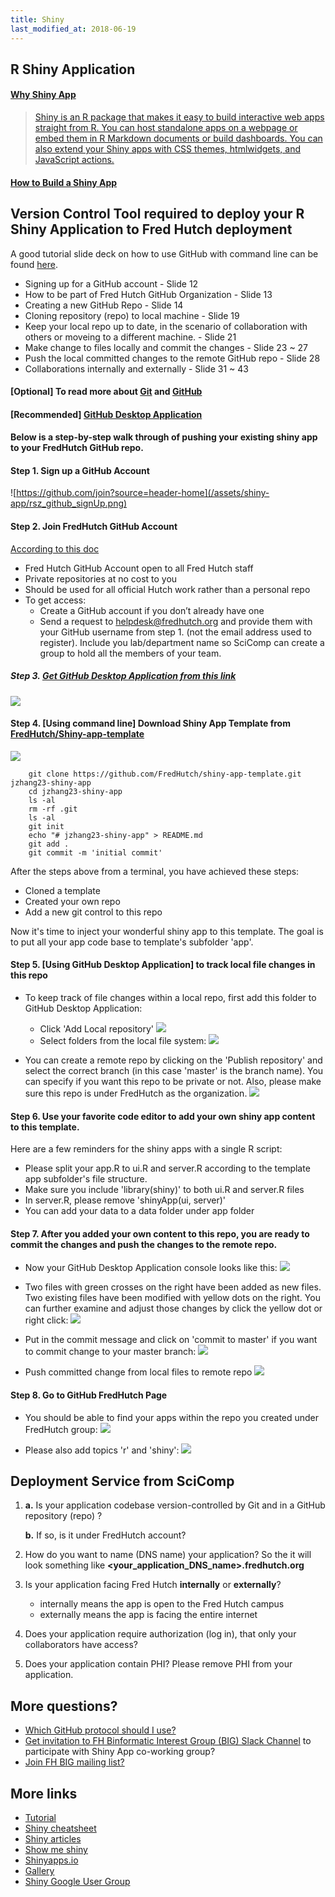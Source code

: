 ```yaml
---
title: Shiny
last_modified_at: 2018-06-19
---
```


## R Shiny Application

#### [Why Shiny App](http://zevross.com/blog/2016/04/19/r-powered-web-applications-with-shiny-a-tutorial-and-cheat-sheet-with-40-example-apps/)

> [Shiny is an R package that makes it easy to build interactive web apps straight from R. You can host standalone apps on a webpage or embed them in R Markdown documents or build dashboards. You can also extend your Shiny apps with CSS themes, htmlwidgets, and JavaScript actions.](https://shiny.rstudio.com)

####  [How to Build a Shiny App](https://shiny.rstudio.com/articles/build.html)

## Version Control Tool required to deploy your R Shiny Application to Fred Hutch deployment

A good tutorial slide deck on how to use GitHub with command line can be found [here](https://s3-us-west-2.amazonaws.com/fredhutch-docs/Introducing-Git-and-GitHub.pdf). 
- Signing up for a GitHub account - Slide 12
- How to be part of Fred Hutch GitHub Organization - Slide 13
- Creating a new GitHub Repo - Slide 14
- Cloning repository (repo) to local machine - Slide 19
- Keep your local repo up to date, in the scenario of collaboration with others or moveing to a different machine. - Slide 21
- Make change to files locally and commit the changes - Slide 23 ~ 27
- Push the local committed changes to the remote GitHub repo - Slide 28
- Collaborations internally and externally - Slide 31 ~ 43

#### [Optional] To read more about [Git](https://git-scm.com/book/en/v2/Getting-Started-Git-Basics) and [GitHub](https://github.com)

#### [Recommended] [GitHub Desktop Application](https://desktop.github.com/)

#### Below is a step-by-step walk through of pushing your existing shiny app to your FredHutch GitHub repo.

#### Step 1. Sign up a GitHub Account

![https://github.com/join?source=header-home](/assets/shiny-app/rsz_github_signUp.png)

#### Step 2. Join FredHutch GitHub Account

[According to this doc](https://s3-us-west-2.amazonaws.com/fredhutch-docs/Introducing-Git-and-GitHub.pdf)
- Fred Hutch GitHub Account open to all Fred Hutch staff
- Private repositories at no cost to you
- Should be used for all official Hutch work rather than a personal repo
- To get access:
    - Create a GitHub account if you don’t already have one
    - Send a request to <helpdesk@fredhutch.org> and provide them with your GitHub username from step 1. 
(not the email address used to register). Include you lab/department name so SciComp can
create a group to hold all the members of your team.

##### Step 3. [Get GitHub Desktop Application from this link](https://desktop.github.com/)
![](/assets/shiny-app/electro-b.png)

#### Step 4. [Using command line] Download Shiny App Template from [FredHutch/Shiny-app-template](https://github.com/FredHutch/shiny-app-template)
![](/assets/shiny-app/com-com.png)

```
    git clone https://github.com/FredHutch/shiny-app-template.git jzhang23-shiny-app
    cd jzhang23-shiny-app
    ls -al
    rm -rf .git
    ls -al
    git init
    echo "# jzhang23-shiny-app" > README.md
    git add .
    git commit -m 'initial commit'
```
After the steps above from a terminal, you have achieved these steps:
- Cloned a template
- Created your own repo
- Add a new git control to this repo

Now it's time to inject your wonderful shiny app to this template. The goal is to put all your app code base to template's subfolder 'app'.  

#### Step 5. [Using GitHub Desktop Application] to track local file changes in this repo
- To keep track of file changes within a local repo, first add this folder to GitHub Desktop Application: 
    - Click 'Add Local repository'
    ![](/assets/shiny-app/electro-add-repo.png)
    - Select folders from the local file system:
    ![](/assets/shiny-app/rsz_1electron-add-repo-2.png)

- You can create a remote repo by clicking on the 'Publish repository' and select the correct branch (in this case 'master' is the branch name). You can specify if you want this repo to be private or not. Also, please make sure this repo is under FredHutch as the organization.
![](/assets/shiny-app/electro-create-remote-repo.png)

#### Step 6. Use your favorite code editor to add your own shiny app content to this template.

Here are a few reminders for the shiny apps with a single R script: 

- Please split your app.R to ui.R and server.R according to the template app subfolder's file structure.
- Make sure you include 'library(shiny)' to both ui.R and server.R files
- In server.R, please remove 'shinyApp(ui, server)'
- You can add your data to a data folder under app folder

#### Step 7. After you added your own content to this repo, you are ready to commit the changes and push the changes to the remote repo.

- Now your GitHub Desktop Application console looks like this: 
![](/assets/shiny-app/electron-before-commit.png)

- Two files with green crosses on the right have been added as new files.
Two existing files have been modified with yellow dots on the right. 
You can further examine and adjust those changes by click the yellow dot or right click: 
![](/assets/shiny-app/electron-mod.png)

- Put in the commit message and click on 'commit to master' if you want to commit change to your master branch: 
![](/assets/shiny-app/electron-com.png) 

- Push committed change from local files to remote repo
![](/assets/shiny-app/electron-push.png) 

#### Step 8. Go to GitHub FredHutch Page
- You should be able to find your apps within the repo you created under FredHutch group:
![](/assets/shiny-app/github-repo_s.png) 

- Please also add topics 'r' and 'shiny':
![](/assets/shiny-app/GitHub-add-labels.png) 


## Deployment Service from SciComp

1. **a.** Is your application codebase version-controlled by Git and in a GitHub repository (repo) ? 

   **b.** If so, is it under FredHutch account? 

2. How do you want to name (DNS name) your application? So the it will look something like **<your_application_DNS_name>.fredhutch.org**

3. Is your application facing Fred Hutch **internally** or **externally**? 
    - internally means the app is open to the Fred Hutch campus
    - externally means the app is facing the entire internet 

4. Does your application require authorization (log in), that only your collaborators have access? 

5. Does your application contain PHI? Please remove PHI from your application. 

## More questions? 

- [Which GitHub protocol should I use?](https://gist.github.com/grawity/4392747)
- [Get invitation to FH Binformatic Interest Group (BIG) Slack Channel](https://join.slack.com/t/fhbig/shared_invite/enQtMzUyMDIxNzk3MDU3LWNjMDg3ZDVhNGZiNTBlODRmNWM5ZjczMzI1MGNmZTg4NGQ5ODgzMGNmMjcyNzMxMDc0YWFlN2VkNjI4NGZjNjg) to participate with Shiny App co-working group? 
- [Join FH BIG mailing list?](https://lists.fhcrc.org/mailman/listinfo/fhbig)


## More links

- [Tutorial](http://shiny.rstudio.com/tutorial/)
- [Shiny cheatsheet](http://shiny.rstudio.com/images/shiny-cheatsheet.pdf)
- [Shiny articles](http://shiny.rstudio.com/articles/)
- [Show me shiny](http://www.showmeshiny.com/.)
- [Shinyapps.io](http://www.shinyapps.io/)
- [Gallery](http://shiny.rstudio.com/gallery/google-charts.html)
- [Shiny Google User Group](https://groups.google.com/forum/#!forum/shiny-discuss)

